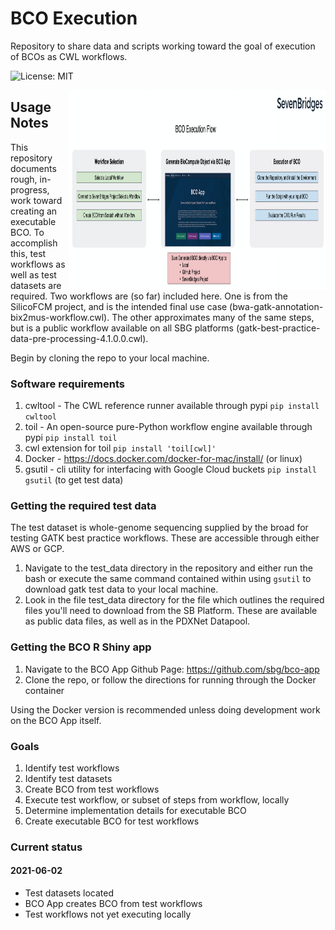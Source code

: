 # BCO Execution

Repository to share data and scripts working toward the goal of execution of BCOs
as CWL workflows.

![License: MIT](https://img.shields.io/github/license/skoc/bcpm-pfda-challenge.svg)

<img src="https://raw.githubusercontent.com/skoc/BCO-Execution/master/img/bco_execution_flow.png" align="right" alt="summary" height="320" width="410" />

## Usage Notes

This repository documents rough, in-progress, work toward creating an executable
BCO. To accomplish this, test workflows as well as test datasets are required.
Two workflows are (so far) included here. One is from the SilicoFCM project, and
is the intended final use case (bwa-gatk-annotation-bix2mus-workflow.cwl). The
other approximates many of the same steps, but is a public workflow available on
all SBG platforms (gatk-best-practice-data-pre-processing-4.1.0.0.cwl).

Begin by cloning the repo to your local machine.

### Software requirements

1. cwltool - The CWL reference runner available through pypi `pip install cwltool`
2. toil - An open-source pure-Python workflow engine available through pypi `pip install toil`
3. cwl extension for toil `pip install 'toil[cwl]'`
4. Docker - https://docs.docker.com/docker-for-mac/install/ (or linux)
5. gsutil - cli utility for interfacing with Google Cloud buckets `pip install gsutil` (to get test data)

### Getting the required test data

The test dataset is whole-genome sequencing supplied by the broad for testing
GATK best practice workflows. These are accessible through either AWS or GCP.

1. Navigate to the test_data directory in the repository and either run the bash
or execute the same command contained within using `gsutil` to download gatk test
data to your local machine.
2. Look in the file test_data directory for the file which outlines the required
files you'll need to download from the SB Platform. These are available as public
data files, as well as in the PDXNet Datapool.

### Getting the BCO R Shiny app

1. Navigate to the BCO App Github Page: https://github.com/sbg/bco-app
2. Clone the repo, or follow the directions for running through the Docker container

Using the Docker version is recommended unless doing development work on the BCO App itself.

### Goals

1. Identify test workflows
2. Identify test datasets
3. Create BCO from test workflows
4. Execute test workflow, or subset of steps from workflow, locally
5. Determine implementation details for executable BCO
6. Create executable BCO for test workflows

### Current status

#### 2021-06-02
- Test datasets located
- BCO App creates BCO from test workflows
- Test workflows not yet executing locally
